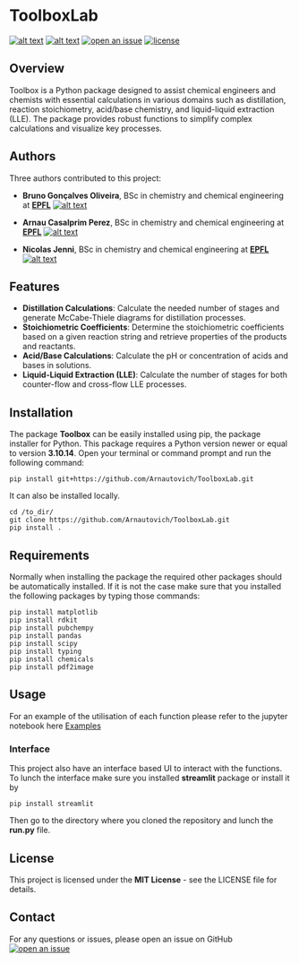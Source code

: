 # ToolboxLab

[![alt text](https://img.shields.io/badge/Python-14354C?style=for-the-badge&logo=python&logoColor=white)](https://www.python.org)
[![alt text](https://camo.githubusercontent.com/d9715378ddbf6b262203f7c27f12eeb6a7caa3b85a56cc980dbb2648753d526c/68747470733a2f2f696d672e736869656c64732e696f2f62616467652f4a7570797465722d4633373632362e7376673f267374796c653d666f722d7468652d6261646765266c6f676f3d4a757079746572266c6f676f436f6c6f723d707572706c65)](https://jupyter.org)
[![open an issue](https://custom-icon-badges.demolab.com/badge/-Open%20Issue-palegreen?style=for-the-badge&logoColor=black&logo=issue-opened)](https://github.com/Arnautovich/Toolbox/issues)
[![license](https://custom-icon-badges.demolab.com/github/license/denvercoder1/custom-icon-badges?logo=law&logoColor=white)](https://github.com/Arnautovich/Toolbox/blob/main/LICENSE)



## Overview

Toolbox is a Python package designed to assist chemical engineers and chemists with essential calculations in various domains such as distillation, reaction stoichiometry, acid/base chemistry, and liquid-liquid extraction (LLE). The package provides robust functions to simplify complex calculations and visualize key processes.

## Authors
Three authors contributed to this project:
- **Bruno Gonçalves Oliveira**, BSc in chemistry and chemical engineering at **[EPFL](https://www.epfl.ch)**   [![alt text](https://img.shields.io/badge/GitHub-100000?style=for-the-badge&logo=github&logoColor=white)](https://github.com/BrunoGonOli)

- **Arnau Casalprim Perez**, BSc in chemistry and chemical engineering at **[EPFL](https://www.epfl.ch)**   [![alt text](https://img.shields.io/badge/GitHub-100000?style=for-the-badge&logo=github&logoColor=white)](https://github.com/Arnautovich)
- **Nicolas Jenni**, BSc in chemistry and chemical engineering at **[EPFL](https://www.epfl.ch)**   [![alt text](https://img.shields.io/badge/GitHub-100000?style=for-the-badge&logo=github&logoColor=white)](https://github.com/Nicolas-jnn)
## Features

- **Distillation Calculations**: Calculate the needed number of stages and generate McCabe-Thiele diagrams for distillation processes.
- **Stoichiometric Coefficients**: Determine the stoichiometric coefficients based on a given reaction string and retrieve properties of the products and reactants.
- **Acid/Base Calculations**: Calculate the pH or concentration of acids and bases in solutions.
- **Liquid-Liquid Extraction (LLE)**: Calculate the number of stages for both counter-flow and cross-flow LLE processes.

## Installation
The package **Toolbox** can be easily installed using pip, the package installer for Python. This package requires a Python version newer or equal to version **3.10.14**. Open your terminal or command prompt and run the following command:
```
pip install git+https://github.com/Arnautovich/ToolboxLab.git
```

It can also be installed locally.
```
cd /to_dir/
git clone https://github.com/Arnautovich/ToolboxLab.git
pip install .
```

## Requirements
Normally when installing the package the required other packages should be automatically installed. If it is not the case make sure that you installed the following packages by typing those commands:
```
pip install matplotlib
pip install rdkit
pip install pubchempy
pip install pandas
pip install scipy
pip install typing
pip install chemicals
pip install pdf2image
```
## Usage
For an example of the utilisation of each function please refer to the jupyter notebook here [Examples](https://github.com/Arnautovich/Toolbox/blob/main/notebooks/project_report.ipynb)

### Interface
This project also have an interface based UI to interact with the functions. To lunch the interface make sure you installed **streamlit** package or install it by
```
pip install streamlit
```
Then go to the directory where you cloned the repository and lunch the **run.py** file.


## License

This project is licensed under the **MIT License** - see the LICENSE file for details.

## Contact
For any questions or issues, please open an issue on GitHub[![open an issue](https://custom-icon-badges.demolab.com/badge/-Open%20Issue-palegreen?style=for-the-badge&logoColor=black&logo=issue-opened)](https://github.com/Arnautovich/Toolbox/issues)
